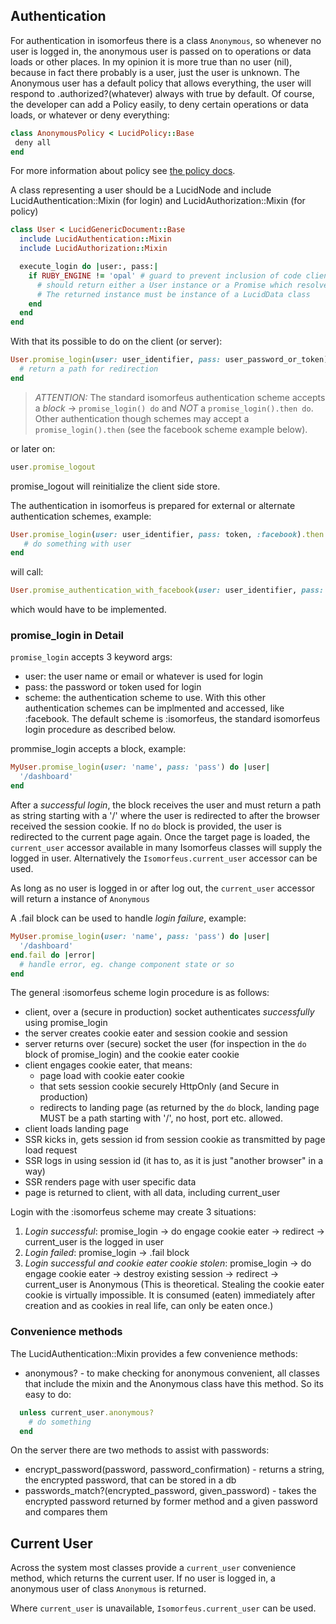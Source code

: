 ## Authentication

For authentication in isomorfeus there is a class `Anonymous`, so whenever no user is logged in, the anonymous user is passed on to operations
or data loads or other places. In my opinion it is more true than no user (nil), because in fact there probably is a user, just the user is unknown.
The Anonymous user has a default policy that allows everything, the user will respond to .authorized?(whatever) always with true by default.
Of  course, the developer can add a Policy easily, to deny certain operations or data loads, or whatever or deny everything:
```ruby
class AnonymousPolicy < LucidPolicy::Base
 deny all
end
```
For more information about policy see [the policy docs](https://github.com/isomorfeus/isomorfeus-project/blob/master/ruby/isomorfeus-policy/README.md).

A class representing a user should be a LucidNode and include LucidAuthentication::Mixin (for login) and LucidAuthorization::Mixin (for policy)
```ruby
class User < LucidGenericDocument::Base
  include LucidAuthentication::Mixin
  include LucidAuthorization::Mixin

  execute_login do |user:, pass:|
    if RUBY_ENGINE != 'opal' # guard to prevent inclusion of code client side to keep asset size low
      # should return either a User instance or a Promise which resolves to a User instance
      # The returned instance must be instance of a LucidData class  
    end 
  end
end
```
With that its possible to do on the client (or server):
```ruby
User.promise_login(user: user_identifier, pass: user_password_or_token) do |user|
  # return a path for redirection
end
```

> *ATTENTION:* The standard isomorfeus authentication scheme accepts a *block* -> `promise_login() do` and *NOT* a `promise_login().then do`. 
Other authentication though schemes may accept a `promise_login().then` (see the facebook scheme example below).

or later on:
```ruby
user.promise_logout
```
promise_logout will reinitialize the client side store.

The authentication in isomorfeus is prepared for external or alternate authentication schemes, example:
```ruby
User.promise_login(user: user_identifier, pass: token, :facebook).then do |user|
   # do something with user
end
```
will call:
```ruby
User.promise_authentication_with_facebook(user: user_identifier, pass: token)
```
which would have to be implemented.

### promise_login in Detail

`promise_login` accepts 3 keyword args:
- user: the user name or email or whatever is used for login
- pass: the password or token used for login
- scheme: the authentication scheme to use. With this other authentication schemes can be implmented and accessed, like :facebook. The default
scheme is :isomorfeus, the standard isomorfeus login procedure as described below.

prommise_login accepts a block, example:
```ruby
MyUser.promise_login(user: 'name', pass: 'pass') do |user|
  '/dashboard'
end
```
After a *successful login*, the block receives the user and must return a path as string starting with a '/' where the user is redirected to after
the browser received the session cookie. If no `do` block is provided, the user is redirected to the current page again.
Once the target page is loaded, the `current_user` accessor available in many Isomorfeus classes will supply the logged in user.
Alternatively the `Isomorfeus.current_user` accessor can be used.

As long as no user is logged in or after log out, the `current_user` accessor will return a instance of `Anonymous`

A .fail block can be used to handle *login failure*, example:
```ruby
MyUser.promise_login(user: 'name', pass: 'pass') do |user|
  '/dashboard'
end.fail do |error|
  # handle error, eg. change component state or so
end
```

The general :isomorfeus scheme login procedure is as follows:
- client, over a (secure in production) socket authenticates *successfully* using promise_login
- the server creates cookie eater and session cookie and session
- server returns over (secure) socket the user (for inspection in the `do` block of promise_login) and the cookie eater cookie 
- client engages cookie eater, that means:
    - page load with cookie eater cookie
    - that sets session cookie securely HttpOnly (and Secure in production)
    - redirects to landing page (as returned by the `do` block, landing page MUST be a path starting with '/', no host, port etc. allowed.
- client loads landing page
- SSR kicks in, gets session id from session cookie as transmitted by page load request
- SSR logs in using session id (it has to, as it is just "another browser" in a way)
- SSR renders page with user specific data
- page is returned to client, with all data, including current_user

Login with the :isomorfeus scheme may create 3 situations:
1. *Login successful*: promise_login -> do engage cookie eater -> redirect -> current_user is the logged in user
2. *Login failed*: promise_login -> .fail block
3. *Login successful and cookie eater cookie stolen*: promise_login -> do engage cookie eater -> destroy existing session -> redirect -> current_user is Anonymous
(This is theoretical. Stealing the cookie eater cookie is virtually impossible. It is consumed (eaten) immediately after creation and as cookies
in real life, can only be eaten once.)

### Convenience methods

The LucidAuthentication::Mixin provides a few convenience methods:

- anonymous? - to make checking for anonymous convenient, all classes that include the mixin and the Anonymous class have this method. So its easy to do:
```ruby
  unless current_user.anonymous?
    # do something
  end
```

On the server there are two methods to assist with passwords:
- encrypt_password(password, password_confirmation) - returns a string, the encrypted password, that can be stored in a db
- passwords_match?(encrypted_password, given_password) - takes the encrypted password returned by former method and a given password and compares them

## Current User

Across the system most classes provide a `current_user` convenience method, which returns the current user. If no user is logged in, a anonymous user
of class `Anonymous` is returned.

Where `current_user` is unavailable, `Isomorfeus.current_user` can be used.
